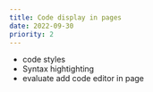 ```yaml
---
title: Code display in pages
date: 2022-09-30
priority: 2
---
```


* code styles 
* Syntax hightighting
* evaluate add code editor in page
